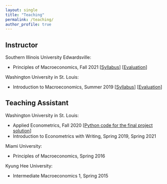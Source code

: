 ```yaml
---
layout: single
title: "Teaching"
permalink: /teaching/
author_profile: true
---
```


## Instructor

Southern Illinois University Edwardsville:
- Principles of Macroeconomics, Fall 2021 [[Syllabus](https://wleejin.github.io/files/2021_Fall_ECON111_syllabus.pdf)] [[Evaluation](https://wleejin.github.io/files/2021_Fall_ECON111_course_eval_final.pdf)]

Washington University in St. Louis:
- Introduction to Macroeconomics, Summer 2019 [[Syllabus](https://acadinfo.wustl.edu/syllabus/syllabus/SU2019/L/L11/1021/21)] [[Evaluation](https://wleejin.github.io/files/2019_Summer_ECON1021_Course_Eval.pdf)]

## Teaching Assistant

Washington University in St. Louis:
- Applied Econometrics, Fall 2020 [[Python code for the final project solution](https://github.com/wleejin/birthweight-smoking)]
- Introduction to Econometrics with Writing, Spring 2019, Spring 2021

Miami University:
- Principles of Macroeconomics, Spring 2016

Kyung Hee University:
- Intermediate Macroeconomics 1, Spring 2015
